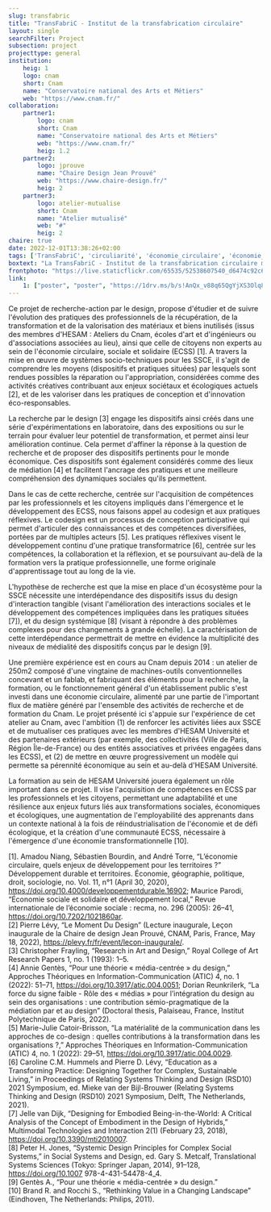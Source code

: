 ```yaml
---
slug: transfabric
title: "TransFabriC - Institut de la transfabrication circulaire"
layout: single
searchFilter: Project
subsection: project
projecttype: general
institution:
    heig: 1
    logo: cnam
    short: Cnam
    name: "Conservatoire national des Arts et Métiers"
    web: "https://www.cnam.fr/"
collaboration:
    partner1:
        logo: cnam
        short: Cnam
        name: "Conservatoire national des Arts et Métiers"
        web: "https://www.cnam.fr/"
        heig: 1.2
    partner2:
        logo: jprouve
        name: "Chaire Design Jean Prouvé"
        web: "https://www.chaire-design.fr/"
        heig: 2
    partner3:
        logo: atelier-mutualise
        short: Cnam
        name: "Atelier mutualisé"
        web: "#"
        heig: 2
chaire: true
date: 2022-12-01T13:38:26+02:00
tags: ['TransFabriC', 'circuliarité', 'économie_circulaire', 'économie_sociale_et_solidaire', 'CNAM', 'Matérialité', 'Trier', 'Réutiliser', 'Recycler', 'Ressourcer', 'Réparer', 'Restaurer', 'Détourner', 'Approprier', 'Bricoler', 'Récupérer', 'Connecter', 'Raccomoder', 'Transformer', 'Former', 'Mutualiser', 'Partager']
boxtext: "La TransFabriC - Institut de la transfabrication circulaire matérialise l'ambition du Conservatoire national des Arts et Métiers d'accompagner le développement des pratiques sociales et citoyennes pour l’émergence d’une économie sociale, solidaire et circulaire (ESSC). Il s'agit de créer un éco-système opérant, des formations et un programme de recherche, capables ensemble de faire émerger une ESSC répondant aux missions historiques du Cnam."
frontphoto: "https://live.staticflickr.com/65535/52538607540_d6474c92c6.jpg"
link:
    1: ["poster", "poster", "https://1drv.ms/b/s!AnQx_v88q65QgYjXS3Olq8-R0X2QXSE?e=7XI9QH"]
---
```

Ce projet de recherche-action par le design, propose d'étudier et de suivre l'évolution des pratiques des professionnels de la récupération, de la transformation et de la valorisation des matériaux et biens inutilisés (issus des membres d'HESAM : Ateliers du Cnam, écoles d'art et d'ingénieurs ou d'associations associées au lieu), ainsi que celle de citoyens non experts au sein de l'économie circulaire, sociale et solidaire (ECSS) [1]. A travers la mise en œuvre de systèmes socio-techniques pour les SSCE, il s'agit de comprendre les moyens (dispositifs et pratiques situées) par lesquels sont rendues possibles la réparation ou l'appropriation, considérées comme des activités créatives contribuant aux enjeux sociétaux et écologiques actuels [2], et de les valoriser dans les pratiques de conception et d'innovation éco-responsables.

La recherche par le design [3] engage les dispositifs ainsi créés dans une série d'expérimentations en laboratoire, dans des expositions ou sur le terrain pour évaluer leur potentiel de transformation, et permet ainsi leur amélioration continue. Cela permet d'affiner la réponse à la question de recherche et de proposer des dispositifs pertinents pour le monde économique. Ces dispositifs sont également considérés comme des lieux de médiation [4] et facilitent l'ancrage des pratiques et une meilleure compréhension des dynamiques sociales qu'ils permettent.

Dans le cas de cette recherche, centrée sur l'acquisition de compétences par les professionnels et les citoyens impliqués dans l'émergence et le développement des ECSS, nous faisons appel au codesign et aux pratiques réflexives. Le codesign est un processus de conception participative qui permet d'articuler des connaissances et des compétences diversifiées, portées par de multiples acteurs [5]. Les pratiques réflexives visent le développement continu d'une pratique transformatrice [6], centrée sur les compétences, la collaboration et la réflexion, et se poursuivant au-delà de la formation vers la pratique professionnelle, une forme originale d'apprentissage tout au long de la vie.

L'hypothèse de recherche est que la mise en place d'un écosystème pour la SSCE nécessite une interdépendance des dispositifs issus du design d'interaction tangible (visant l'amélioration des interactions sociales et le développement des compétences impliquées dans les pratiques situées [7]), et du design systémique [8] (visant à répondre à des problèmes complexes pour des changements à grande échelle). La caractérisation de cette interdépendance permettrait de mettre en évidence la multiplicité des niveaux de médialité des dispositifs conçus par le design [9].

Une première expérience est en cours au Cnam depuis 2014 : un atelier de 250m2 composé d'une vingtaine de machines-outils conventionnelles concevant et un fablab, et fabriquant des éléments pour la recherche, la formation, ou le fonctionnement général d'un établissement public s'est investi dans une économie circulaire, alimenté par une partie de l'important flux de matière généré par l'ensemble des activités de recherche et de formation du Cnam. Le projet présenté ici s'appuie sur l'expérience de cet atelier au Cnam, avec l'ambition (1) de renforcer les activités liées aux SSCE et de mutualiser ces pratiques avec les membres d'HESAM Université et des partenaires extérieurs (par exemple, des collectivités (Ville de Paris, Région Île-de-France) ou des entités associatives et privées engagées dans les ECSS), et (2) de mettre en œuvre progressivement un modèle qui permette sa pérennité économique au sein et au-delà d'HESAM Université.

La formation au sein de HESAM Université jouera également un rôle important dans ce projet. Il vise l'acquisition de compétences en ECSS par les professionnels et les citoyens, permettant une adaptabilité et une résilience aux enjeux futurs liés aux transformations sociales, économiques et écologiques, une augmentation de l'employabilité des apprenants dans un contexte national à la fois de réindustrialisation de l'économie et de défi écologique, et la création d'une communauté ECSS, nécessaire à l'émergence d'une économie transformationnelle [10].

[1]. Amadou Niang, Sébastien Bourdin, and André Torre, “L’économie circulaire, quels enjeux de développement pour les territoires ?” Développement durable et territoires. Économie, géographie, politique, droit, sociologie, no. Vol. 11, n°1 (April 30, 2020), https://doi.org/10.4000/developpementdurable.16902; Maurice Parodi, “Économie sociale et solidaire et développement local,” Revue internationale de l’économie sociale : recma, no. 296 (2005): 26–41, https://doi.org/10.7202/1021860ar.  
[2] Pierre Lévy, “Le Moment Du Design” (Lecture inaugurale, Leçon inaugurale de la Chaire de design Jean Prouvé, CNAM, Paris, France, May 18, 2022), https://plevy.fr/fr/event/lecon-inaugurale/.  
[3] Christopher Frayling, “Research in Art and Design,” Royal College of Art Research Papers 1, no. 1 (1993): 1–5.  
[4] Annie Gentès, “Pour une théorie « média-centrée » du design,” Approches Théoriques en Information-Communication
(ATIC) 4, no. 1 (2022): 51–71, https://doi.org/10.3917/atic.004.0051; Dorian Reunkrilerk, “La force du signe faible - Rôle des « médias » pour l’intégration du design au sein des organisations : une contribution sémio-pragmatique de la médiation par et au design” (Doctoral thesis, Palaiseau, France, Institut Polytechnique de Paris, 2022).  
[5] Marie-Julie Catoir-Brisson, “La matérialité de la communication dans les approches de co-design : quelles contributions à la transformation dans les organisations ?,” Approches Théoriques en Information-Communication (ATIC) 4, no. 1 (2022): 29–51, https://doi.org/10.3917/atic.004.0029.  
[6] Caroline C.M. Hummels and Pierre D. Lévy, “Education as a Transforming Practice: Designing Together for Complex, Sustainable Living,” in Proceedings of Relating Systems Thinking and Design (RSD10) 2021 Symposium, ed. Mieke van der Bijl-Brouwer (Relating Systems Thinking and Design (RSD10) 2021 Symposium, Delft, The Netherlands, 2021).  
[7] Jelle van Dijk, “Designing for Embodied Being-in-the-World: A Critical Analysis of the Concept of Embodiment in the Design of Hybrids,” Multimodal Technologies and Interaction 2(1) (February 23, 2018), https://doi.org/10.3390/mti2010007.  
[8] Peter H. Jones, “Systemic Design Principles for Complex Social Systems,” in Social Systems and Design, ed. Gary S. Metcalf, Translational Systems Sciences (Tokyo: Springer Japan, 2014), 91–128, https://doi.org/10.1007 978-4-431-54478-4_4.  
[9] Gentès A., “Pour une théorie « média-centrée » du design.”  
[10] Brand R. and Rocchi S., “Rethinking Value in a Changing Landscape” (Eindhoven, The Netherlands: Philips, 2011).